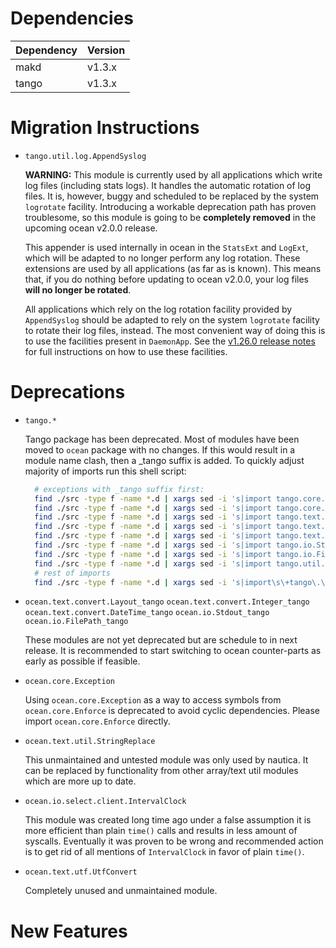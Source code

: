 Dependencies
============

Dependency | Version
-----------|---------
makd       | v1.3.x
tango      | v1.3.x

Migration Instructions
======================

* `tango.util.log.AppendSyslog`

  **WARNING:** This module is currently used by all applications which write log
  files (including stats logs). It handles the automatic rotation of log files.
  It is, however, buggy and scheduled to be replaced by the system `logrotate`
  facility. Introducing a workable deprecation path has proven troublesome, so
  this module is going to be **completely removed** in the upcoming ocean v2.0.0
  release.

  This appender is used internally in ocean in the `StatsExt` and `LogExt`,
  which will be adapted to no longer perform any log rotation. These extensions
  are used by all applications (as far as is known). This means that, if you do
  nothing before updating to ocean v2.0.0, your log files **will no longer be
  rotated**.

  All applications which rely on the log rotation facility provided by
  `AppendSyslog` should be adapted to rely on the system `logrotate` facility to
  rotate their log files, instead. The most convenient way of doing this is to
  use the facilities present in `DaemonApp`. See the
  [v1.26.0 release notes](https://github.com/sociomantic/ocean/releases/tag/v1.26.0)
  for full instructions on how to use these facilities.

Deprecations
============

* `tango.*`

  Tango package has been deprecated. Most of modules have been moved to `ocean`
  package with no changes. If this would result in a module name clash, then a
  _tango suffix is added. To quickly adjust majority of imports run this shell
  script:

  ```Bash
    # exceptions with _tango suffix first:
    find ./src -type f -name *.d | xargs sed -i 's|import tango.core.Exception|import ocean.core.Exception_tango|g'
    find ./src -type f -name *.d | xargs sed -i 's|import tango.core.Array|import ocean.core.Array_tango|g'
    find ./src -type f -name *.d | xargs sed -i 's|import tango.text.convert.Layout|import ocean.text.convert.Layout_tango|g'
    find ./src -type f -name *.d | xargs sed -i 's|import tango.text.convert.Integer|import ocean.text.convert.Integer_tango|g'
    find ./src -type f -name *.d | xargs sed -i 's|import tango.text.convert.DateTime|import ocean.text.convert.DateTime_tango|g'
    find ./src -type f -name *.d | xargs sed -i 's|import tango.io.Stdout|import ocean.io.Stdout_tango|g'
    find ./src -type f -name *.d | xargs sed -i 's|import tango.io.FilePath|import ocean.io.FilePath_tango|g'
    find ./src -type f -name *.d | xargs sed -i 's|import tango.util.log.Config|import ocean.util.log.Config_tango|g'
    # rest of imports
    find ./src -type f -name *.d | xargs sed -i 's|import\s\+tango\.\([.a-zA-Z]\+\)|import ocean.\1|g'
  ```
* `ocean.text.convert.Layout_tango` `ocean.text.convert.Integer_tango` `ocean.text.convert.DateTime_tango` `ocean.io.Stdout_tango` `ocean.io.FilePath_tango`

  These modules are not yet deprecated but are schedule to in next release.
  It is recommended to start switching to ocean counter-parts as early
  as possible if feasible.

* `ocean.core.Exception`

  Using `ocean.core.Exception` as a way to access symbols from
  `ocean.core.Enforce` is deprecated to avoid cyclic dependencies. Please
  import `ocean.core.Enforce` directly.

* `ocean.text.util.StringReplace`

  This unmaintained and untested module was only used by nautica. It can
  be replaced by functionality from other array/text util modules which
  are more up to date.

* `ocean.io.select.client.IntervalClock`

  This module was created long time ago under a false assumption it is
  more efficient than plain `time()` calls and results in less amount of
  syscalls. Eventually it was proven to be wrong and recommended action
  is to get rid of all mentions of `IntervalClock` in favor of plain `time()`.

* `ocean.text.utf.UtfConvert`

  Completely unused and unmaintained module.

New Features
============
